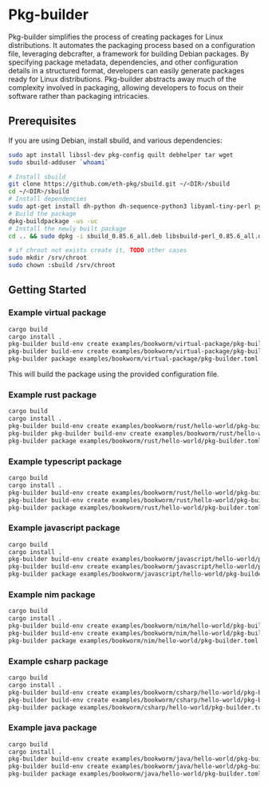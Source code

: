 # Pkg-builder

Pkg-builder simplifies the process of creating packages for Linux distributions. It automates the packaging process based on a configuration file, leveraging debcrafter, a framework for building Debian packages. By specifying package metadata, dependencies, and other configuration details in a structured format, developers can easily generate packages ready for Linux distributions. Pkg-builder abstracts away much of the complexity involved in packaging, allowing developers to focus on their software rather than packaging intricacies.

## Prerequisites

If you are using Debian, install sbuild, and various dependencies:

```bash
sudo apt install libssl-dev pkg-config quilt debhelper tar wget
sudo sbuild-adduser `whoami`

# Install sbuild
git clone https://github.com/eth-pkg/sbuild.git ~/<DIR>/sbuild 
cd ~/<DIR>/sbuild  
# Install dependencies
sudo apt-get install dh-python dh-sequence-python3 libyaml-tiny-perl python3-all
# Build the package
dpkg-buildpackage -us -uc  
# Install the newly built package 
cd .. && sudo dpkg -i sbuild_0.85.6_all.deb libsbuild-perl_0.85.6_all.deb

# if chroot not exists create it, TODO other cases 
sudo mkdir /srv/chroot 
sudo chown :sbuild /srv/chroot 
```


## Getting Started

### Example virtual package
```bash
cargo build 
cargo install . 
pkg-builder build-env create examples/bookworm/virtual-package/pkg-builder.toml
pkg-builder build-env create examples/bookworm/virtual-package/pkg-builder.toml
pkg-builder package examples/bookworm/virtual-package/pkg-builder.toml
```

This will build the package using the provided configuration file.

### Example rust package

```bash
cargo build 
cargo install . 
pkg-builder build-env create examples/bookworm/rust/hello-world/pkg-builder.toml
pkg-builder pkg-builder build-env create examples/bookworm/rust/hello-world/pkg-builder.toml
pkg-builder package examples/bookworm/rust/hello-world/pkg-builder.toml
```

### Example typescript package

```bash
cargo build 
cargo install . 
pkg-builder build-env create examples/bookworm/rust/hello-world/pkg-builder.toml
pkg-builder build-env create examples/bookworm/rust/hello-world/pkg-builder.toml
pkg-builder package examples/bookworm/rust/hello-world/pkg-builder.toml
```

### Example javascript package

```bash
cargo build 
cargo install . 
pkg-builder build-env create examples/bookworm/javascript/hello-world/pkg-builder.toml
pkg-builder build-env create examples/bookworm/javascript/hello-world/pkg-builder.toml
pkg-builder package examples/bookworm/javascript/hello-world/pkg-builder.toml
```

### Example nim package

```bash
cargo build 
cargo install . 
pkg-builder build-env create examples/bookworm/nim/hello-world/pkg-builder.toml
pkg-builder build-env create examples/bookworm/nim/hello-world/pkg-builder.toml
pkg-builder package examples/bookworm/nim/hello-world/pkg-builder.toml
```

### Example csharp package

```bash
cargo build 
cargo install . 
pkg-builder build-env create examples/bookworm/csharp/hello-world/pkg-builder.toml
pkg-builder build-env create examples/bookworm/csharp/hello-world/pkg-builder.toml
pkg-builder package examples/bookworm/csharp/hello-world/pkg-builder.toml
```

### Example java package

```bash
cargo build 
cargo install . 
pkg-builder build-env create examples/bookworm/java/hello-world/pkg-builder.toml
pkg-builder build-env create examples/bookworm/java/hello-world/pkg-builder.toml
pkg-builder package examples/bookworm/java/hello-world/pkg-builder.toml
```